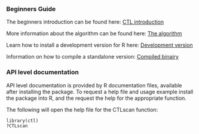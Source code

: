 ### Beginners Guide
The beginners introduction can be found here:
[CTL introduction](doc/STARTINGinR.md)

More information about the algorithm can be found here:
[The algorithm](doc/ALGORITHM.md) 

Learn how to install a development version for R here:
[Development version](doc/DEVELOPMENT.md) 

Information on how to compile a standalone version:
[Compiled binairy](doc/COMPILE.md) 

### API level documentation
API level documentation is provided by R documentation files, available after installing the package.
To request a help file and usage example install the package into R, and the request the help for the appropriate function. 

The following will open the help file for the CTLscan function:

```
library(ctl)
?CTLscan
```
